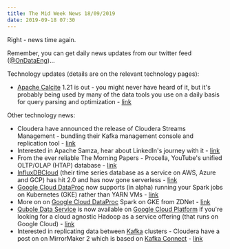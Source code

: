 ```yaml
---
title: The Mid Week News 18/09/2019
date: 2019-09-18 07:30
---
```

Right - news time again.

Remember, you can get daily news updates from our twitter feed ([@OnDataEng](https://twitter.com/OnDataEng))...
<!--more-->

Technology updates (details are on the relevant technology pages):

* [Apache Calcite](/technologies/apache-calcite/) 1.21 is out - you might never have heard of it, but it's probably being used by many of the data tools you use on a daily basis for query parsing and optimization - [link](https://calcite.apache.org/news/2019/09/11/release-1.21.0/)

Other technology news:

* Cloudera have announced the release of Cloudera Streams Management - bundling their Kafka management console and replication tool - [link](https://blog.cloudera.com/announcing-the-general-availability-of-cloudera-streams-management/)
* Interested in Apache Samza, hear about LinkedIn's journey with it - [link](https://www.infoq.com/news/2019/09/linkedin-apache-samza/)
* From the ever reliable The Morning Papers - Procella, YouTube's unified OLTP/OLAP (HTAP) database - [link](https://blog.acolyer.org/2019/09/11/procella/)
* [InfluxDBCloud](/technologies/influxdb/) (their time series database as a service on AWS, Azure and GCP) has hit 2.0 and has now gone serverless - [link](https://www.influxdata.com/blog/influxdb-cloud-2-0-launches-as-a-serverless-platform-for-time-series-data/)
* [Google Cloud DataProc](/technologies/google-cloud-dataproc/) now supports (in alpha) running your Spark jobs on Kubernetes (GKE) rather than YARN VMs - [link](https://cloud.google.com/blog/products/data-analytics/alpha-access-to-cloud-dataproc-jobs-on-gke)
* More on on [Google Cloud DataProc](/technologies/google-cloud-dataproc/) Spark on GKE from ZDNet - [link](https://www.zdnet.com/article/google-announces-alpha-of-cloud-dataproc-for-kubernetes/)
* [Qubole Data Service](/technologies/qubole-data-service/) is now available on [Google Cloud Platform](/tech-vendors/google-cloud-platform/) if you're looking for a cloud agnostic Hadoop as a service offering (that runs on Google Cloud) - [link](https://www.qubole.com/blog/announcing-general-availability-of-qubole-on-google-cloud/)
* Interested in replicating data between [Kafka](/technologies/apache-kafka) clusters - Cloudera have a post on on MirrorMaker 2 which is based on [Kafka Connect](/technologies/apache-kafka/kafka-connect/) - [link](https://blog.cloudera.com/a-look-inside-kafka-mirrormaker-2/)
